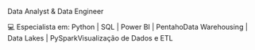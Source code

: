 Data Analyst & Data Engineer

💻 Especialista em:
Python | SQL | Power BI | PentahoData Warehousing | Data Lakes | PySparkVisualização de Dados e ETL

<!---
andredinizia/andredinizia is a ✨ special ✨ repository because its `README.md` (this file) appears on your GitHub profile.
You can click the Preview link to take a look at your changes.
--->
